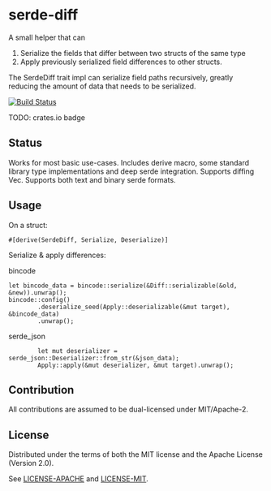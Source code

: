 # serde-diff

A small helper that can
1. Serialize the fields that differ between two structs of the same type 
2. Apply previously serialized field differences to other structs.

The SerdeDiff trait impl can serialize field paths recursively, greatly reducing the amount of data that needs to be serialized.

[![Build Status](https://travis-ci.org/amethyst/serde-diff.svg?branch=master)](https://travis-ci.org/amethyst/serde-diff)

TODO: crates.io badge

## Status

Works for most basic use-cases. Includes derive macro, some standard library type implementations and deep serde integration. Supports diffing Vec<T>. Supports both text and binary serde formats.

## Usage
On a struct:
```
#[derive(SerdeDiff, Serialize, Deserialize)]
```

Serialize & apply differences:

bincode
```
let bincode_data = bincode::serialize(&Diff::serializable(&old, &new)).unwrap();
bincode::config()
        .deserialize_seed(Apply::deserializable(&mut target), &bincode_data)
        .unwrap();
```
serde_json
```
        let mut deserializer = serde_json::Deserializer::from_str(&json_data);
        Apply::apply(&mut deserializer, &mut target).unwrap();
```

## Contribution

All contributions are assumed to be dual-licensed under MIT/Apache-2.

## License

Distributed under the terms of both the MIT license and the Apache License (Version 2.0).

See [LICENSE-APACHE](LICENSE-APACHE) and [LICENSE-MIT](LICENSE-MIT).

